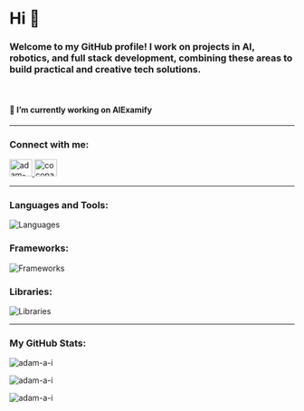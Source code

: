 <h1 align="left">Hi 👋</h1>
<h3 align="left">Welcome to my GitHub profile! I work on projects in AI, robotics, and full stack development, combining these areas to build practical and creative tech solutions.</h3>
<br>
<h4 align="left">🔭 I’m currently working on <strong>AIExamify</strong></h4>

---

<h3 align="left">Connect with me:</h3>
<p align="left">
  <a href="https://linkedin.com/in/adam-ai" target="blank">
    <img src="https://raw.githubusercontent.com/rahuldkjain/github-profile-readme-generator/master/src/images/icons/Social/linked-in-alt.svg" alt="adam-ai" height="30" width="40" />
  </a>
  <a href="https://instagram.com/cocopaelle" target="blank">
    <img src="https://raw.githubusercontent.com/rahuldkjain/github-profile-readme-generator/master/src/images/icons/Social/instagram.svg" alt="cocopaelle" height="30" width="40" />
  </a>
</p>

---

<h3 align="left">Languages and Tools:</h3>
<p align="left">
  <img src="https://go-skill-icons.vercel.app/api/icons?i=python,js,java&theme=light&perline=50" alt="Languages" />
</p>

<h3 align="left">Frameworks:</h3>
<p align="left">
  <img src="https://go-skill-icons.vercel.app/api/icons?i=react,aws&theme=light&perline=50" alt="Frameworks" />
</p>

<h3 align="left">Libraries:</h3>
<p align="left">
  <img src="https://go-skill-icons.vercel.app/api/icons?i=pytorch,express,firebase,mongodb,mysql,nodejs,opencv,git&theme=light&perline=50" alt="Libraries" />
</p>

---

<h3 align="left">My GitHub Stats:</h3>
<p align="left">
  <img src="https://github-readme-stats.vercel.app/api?username=adam-a-i&show_icons=true&locale=en" alt="adam-a-i" />
</p>

<p align="left">
  <img src="https://github-readme-streak-stats.herokuapp.com/?user=adam-a-i&" alt="adam-a-i" />
</p>

<p align="left">
  <img src="https://github-readme-stats.vercel.app/api/top-langs?username=adam-a-i&show_icons=true&locale=en&layout=compact" alt="adam-a-i" />
</p>
